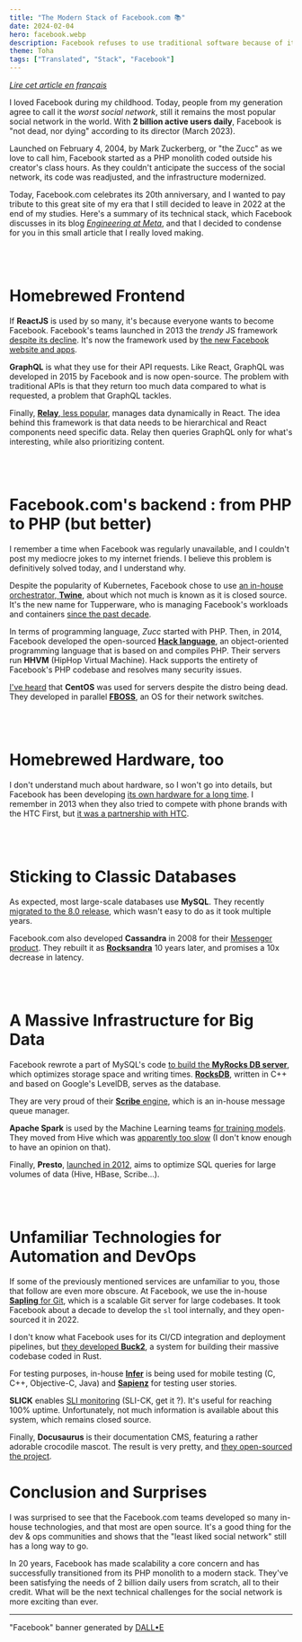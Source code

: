 ```yaml
---
title: "The Modern Stack of Facebook.com 📚"
date: 2024-02-04
hero: facebook.webp
description: Facebook refuses to use traditional software because of its massive user base. Here's why they decided to build their own stack.
theme: Toha
tags: ["Translated", "Stack", "Facebook"]
---
```


[*Lire cet article en français*](https://timothechau.vet/posts/technique/facebook-stack)

I loved Facebook during my childhood. Today, people from my generation agree to call it the *worst social network*, still it remains the most popular social network in the world. With **2 billion active users daily**, Facebook is "not dead, nor dying" according to its director (March 2023).

Launched on February 4, 2004, by Mark Zuckerberg, or "the Zucc" as we love to call him, Facebook started as a PHP monolith coded outside his creator's class hours. As they couldn't anticipate the success of the social network, its code was readjusted, and the infrastructure modernized.

Today, Facebook.com celebrates its 20th anniversary, and I wanted to pay tribute to this great site of my era that I still decided to leave in 2022 at the end of my studies. Here's a summary of its technical stack, which Facebook discusses in its blog *[Engineering at Meta](https://engineering.fb.com/)*, and that I decided to condense for you in this small article that I really loved making.

</br>
</br>

# Homebrewed Frontend

If **ReactJS** is used by so many, it's because everyone wants to become Facebook. Facebook's teams launched in 2013 the *trendy* JS framework [despite its decline](https://insights.stackoverflow.com/trends?tags=reactjs%2Cvue.js%2Cangular%2Csvelte%2Cangularjs%2Cvuejs3). It's now the framework used by [the new Facebook website and apps](https://engineering.fb.com/2023/02/06/ios/facebook-ios-app-architecture/).

**GraphQL** is what they use for their API requests. Like React, GraphQL was developed in 2015 by Facebook and is now open-source. The problem with traditional APIs is that they return too much data compared to what is requested, a problem that GraphQL tackles.

Finally, [**Relay**, less popular](https://developers.facebook.com/videos/2019/building-the-new-facebookcom-with-react-graphql-and-relay/), manages data dynamically in React. The idea behind this framework is that data needs to be hierarchical and React components need specific data. Relay then queries GraphQL only for what's interesting, while also prioritizing content.


</br>
</br>

# Facebook.com's backend : from PHP to PHP (but better)

I remember a time when Facebook was regularly unavailable, and I couldn't post my mediocre jokes to my internet friends. I believe this problem is definitively solved today, and I understand why.

Despite the popularity of Kubernetes, Facebook chose to use [an in-house orchestrator, **Twine**](https://engineering.fb.com/2019/06/06/data-center-engineering/twine/), about which not much is known as it is closed source. It's the new name for Tupperware, who is managing Facebook's workloads and containers [since the past decade](https://engineering.fb.com/2020/11/11/data-center-engineering/twine-2/).

In terms of programming language, *Zucc* started with PHP. Then, in 2014, Facebook developed the open-sourced [**Hack language**](https://engineering.fb.com/2014/03/20/core/hack-a-new-programming-language-for-hhvm/), an object-oriented programming language that is based on and compiles PHP. Their servers run **HHVM** (HipHop Virtual Machine). Hack supports the entirety of Facebook's PHP codebase and resolves many security issues.



[I've heard](https://engineering.fb.com/2019/03/14/data-center-engineering/f16-minipack/) that **CentOS** was used for servers despite the distro being dead. They developed in parallel [**FBOSS**](https://engineering.fb.com/2015/03/10/data-center-engineering/facebook-open-switching-system-fboss-and-wedge-in-the-open/), an OS for their network switches.

</br>
</br>

# Homebrewed Hardware, too

I don't understand much about hardware, so I won't go into details, but Facebook has been developing [its own hardware for a long time](https://engineering.fb.com/category/data-center-engineering/). I remember in 2013 when they also tried to compete with phone brands with the HTC First, but [it was a partnership with HTC](https://www.businessinsider.com/htc-first-and-facebook-home-review-2013-4?r=US&IR=T).

</br>
</br>

# Sticking to Classic Databases

As expected, most large-scale databases use  **MySQL**. They recently [migrated to the 8.0 release](https://engineering.fb.com/2021/07/22/data-infrastructure/mysql/), which wasn't easy to do as it took multiple years.

Facebook.com also developed **Cassandra** in 2008 for their [Messenger product](https://engineering.fb.com/2010/11/15/core-infra/the-underlying-technology-of-messages/). They rebuilt it as [**Rocksandra**](https://instagram-engineering.com/open-sourcing-a-10x-reduction-in-apache-cassandra-tail-latency-d64f86b43589) 10 years later, and promises a 10x decrease in latency.

</br>
</br>

# A Massive Infrastructure for Big Data

Facebook rewrote a part of MySQL's code [to build the **MyRocks DB server**](https://engineering.fb.com/2016/08/31/core-infra/myrocks-a-space-and-write-optimized-mysql-database/), which optimizes storage space and writing times. [**RocksDB**](https://engineering.fb.com/2013/11/21/core-infra/under-the-hood-building-and-open-sourcing-rocksdb/), written in C++ and based on Google's LevelDB, serves as the database.

They are very proud of their [**Scribe** engine](https://engineering.fb.com/2019/10/07/data-infrastructure/scribe/), which is an in-house message queue manager.

**Apache Spark** is used by the Machine Learning teams [for training models](https://engineering.fb.com/2017/02/07/core-infra/using-apache-spark-for-large-scale-language-model-training/). They moved from Hive which was [apparently too slow](https://engineering.fb.com/2016/08/31/core-infra/apache-spark-scale-a-60-tb-production-use-case/) (I don't know enough to have an opinion on that).

Finally, **Presto**, [launched in 2012](https://engineering.fb.com/2013/11/06/core-infra/presto-interacting-with-petabytes-of-data-at-facebook/), aims to optimize SQL queries for large volumes of data (Hive, HBase, Scribe...).

</br>
</br>

# Unfamiliar Technologies for Automation and DevOps

If some of the previously mentioned services are unfamiliar to you, those that follow are even more obscure. At Facebook, we use the in-house [**Sapling** for Git](https://engineering.fb.com/2022/11/15/open-source/sapling-source-control-scalable/), which is a scalable Git server for large codebases. It took Facebook about a decade to develop the `sl` tool internally, and they open-sourced it in 2022.

I don't know what Facebook uses for its CI/CD integration and deployment pipelines, but [they developed **Buck2**](https://engineering.fb.com/2023/04/06/open-source/buck2-open-source-large-scale-build-system/), a system for building their massive codebase coded in Rust. 

For testing purposes, in-house [**Infer**](https://fbinfer.com/) is being used for mobile testing (C, C++, Objective-C, Java) and [**Sapienz**](https://engineering.fb.com/2018/05/02/developer-tools/sapienz-intelligent-automated-software-testing-at-scale/) for testing user stories.

**SLICK** enables [SLI monitoring](https://engineering.fb.com/2021/12/13/production-engineering/slick/) (SLI-CK, get it ?). It's useful for reaching 100% uptime. Unfortunately, not much information is available about this system, which remains closed source.

Finally, **Docusaurus** is their documentation CMS, featuring a rather adorable crocodile mascot. The result is very pretty, and [they open-sourced the project](https://docusaurus.io/).

# Conclusion and Surprises

I was surprised to see that the Facebook.com teams developed so many in-house technologies, and that most are open source. It's a good thing for the dev & ops communities and shows that the "least liked social network" still has a long way to go.

In 20 years, Facebook has made scalability a core concern and has successfully transitioned from its PHP monolith to a modern stack. They've been satisfying the needs of 2 billion daily users from scratch, all to their credit. What will be the next technical challenges for the social network is more exciting than ever.

---

"Facebook" banner generated by [DALL•E](https://labs.openai.com)